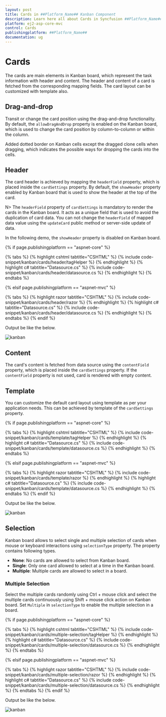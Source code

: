 ```yaml
---
layout: post
title: Cards in ##Platform_Name## Kanban Component
description: Learn here all about Cards in Syncfusion ##Platform_Name## Kanban component of Syncfusion Essential JS 2 and more.
platform: ej2-asp-core-mvc
control: Cards
publishingplatform: ##Platform_Name##
documentation: ug
---
```



# Cards

The cards are main elements in Kanban board, which represent the task information with header and content. The header and content of a card is fetched from the corresponding mapping fields. The card layout can be customized with template also.

## Drag-and-drop

Transit or change the card position using the drag-and-drop functionality. By default, the `allowDragAndDrop` property is enabled on the Kanban board, which is used to change the card position by column-to-column or within the column.

Added dotted border on Kanban cells except the dragged clone cells when dragging, which indicates the possible ways for dropping the cards into the cells.

## Header

The card header is achieved by mapping the `headerField` property, which is placed inside the `cardSettings` property. By default, the `showHeader` property enabled by Kanban board that is used to show the header at the top of the card.

N> The `headerField` property of `cardSettings` is mandatory to render the cards in the Kanban board. It acts as a unique field that is used to avoid the duplication of card data. You can not change the `headerField` of mapped data value using the `updateCard` public method or server-side update of data.

In the following demo, the `showHeader` property is disabled on Kanban board.

{% if page.publishingplatform == "aspnet-core" %}

{% tabs %}
{% highlight cshtml tabtitle="CSHTML" %}
{% include code-snippet/kanban/cards/header/tagHelper %}
{% endhighlight %}
{% highlight c# tabtitle="Datasource.cs" %}
{% include code-snippet/kanban/cards/header/datasource.cs %}
{% endhighlight %}
{% endtabs %}

{% elsif page.publishingplatform == "aspnet-mvc" %}

{% tabs %}
{% highlight razor tabtitle="CSHTML" %}
{% include code-snippet/kanban/cards/header/razor %}
{% endhighlight %}
{% highlight c# tabtitle="Datasource.cs" %}
{% include code-snippet/kanban/cards/header/datasource.cs %}
{% endhighlight %}
{% endtabs %}
{% endif %}



Output be like the below.

![kanban](./images/header.PNG)

## Content

The card's content is fetched from data source using the `contentField` property, which is placed inside the `cardSettings` property. If the `contentField` property is not used, card is rendered with empty content.

## Template

You can customize the default card layout using template as per your application needs. This can be achieved by template of the `cardSettings` property.

{% if page.publishingplatform == "aspnet-core" %}

{% tabs %}
{% highlight cshtml tabtitle="CSHTML" %}
{% include code-snippet/kanban/cards/template/tagHelper %}
{% endhighlight %}
{% highlight c# tabtitle="Datasource.cs" %}
{% include code-snippet/kanban/cards/template/datasource.cs %}
{% endhighlight %}
{% endtabs %}

{% elsif page.publishingplatform == "aspnet-mvc" %}

{% tabs %}
{% highlight razor tabtitle="CSHTML" %}
{% include code-snippet/kanban/cards/template/razor %}
{% endhighlight %}
{% highlight c# tabtitle="Datasource.cs" %}
{% include code-snippet/kanban/cards/template/datasource.cs %}
{% endhighlight %}
{% endtabs %}
{% endif %}



Output be like the below.

![kanban](./images/card-template.PNG)

## Selection

Kanban board allows to select single and multiple selection of cards when mouse or keyboard interactions using `selectionType` property. The property contains following types.

* **None**: No cards are allowed to select from Kanban board.
* **Single**: Only one card allowed to select at a time in the Kanban board.
* **Multiple**: Multiple cards are allowed to select in a board.

### Multiple Selection

Select the multiple cards randomly using Ctrl + mouse click and select the multiple cards continuously using Shift + mouse click action on Kanban board. Set `Multiple` in `selectionType` to enable the multiple selection in a board.

{% if page.publishingplatform == "aspnet-core" %}

{% tabs %}
{% highlight cshtml tabtitle="CSHTML" %}
{% include code-snippet/kanban/cards/multiple-selection/tagHelper %}
{% endhighlight %}
{% highlight c# tabtitle="Datasource.cs" %}
{% include code-snippet/kanban/cards/multiple-selection/datasource.cs %}
{% endhighlight %}
{% endtabs %}

{% elsif page.publishingplatform == "aspnet-mvc" %}

{% tabs %}
{% highlight razor tabtitle="CSHTML" %}
{% include code-snippet/kanban/cards/multiple-selection/razor %}
{% endhighlight %}
{% highlight c# tabtitle="Datasource.cs" %}
{% include code-snippet/kanban/cards/multiple-selection/datasource.cs %}
{% endhighlight %}
{% endtabs %}
{% endif %}



Output be like the below.

![kanban](./images/multiple-selection.PNG)
